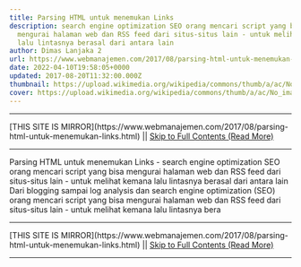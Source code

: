 ```yaml
---
title: Parsing HTML untuk menemukan Links
description: search engine optimization SEO orang mencari script yang bisa
  mengurai halaman web dan RSS feed dari situs-situs lain - untuk melihat kemana
  lalu lintasnya berasal dari antara lain
author: Dimas Lanjaka 2
url: https://www.webmanajemen.com/2017/08/parsing-html-untuk-menemukan-links.html
date: 2022-04-10T19:58:05+0000
updated: 2017-08-20T11:32:00.000Z
thumbnail: https://upload.wikimedia.org/wikipedia/commons/thumb/a/ac/No_image_available.svg/2048px-No_image_available.svg.png
cover: https://upload.wikimedia.org/wikipedia/commons/thumb/a/ac/No_image_available.svg/2048px-No_image_available.svg.png
---
```


<hr/> [THIS SITE IS MIRROR](https://www.webmanajemen.com/2017/08/parsing-html-untuk-menemukan-links.html) || <a href="https://www.webmanajemen.com/2017/08/parsing-html-untuk-menemukan-links.html" rel="follow" class="button" id="read-more">Skip to Full Contents (Read More)</a> <hr/> Parsing HTML untuk menemukan Links - search engine optimization SEO orang mencari script yang bisa mengurai halaman web dan RSS feed dari situs-situs lain - untuk melihat kemana lalu lintasnya berasal dari antara lain Dari blogging sampai log analysis dan search engine optimization (SEO) orang mencari script yang bisa mengurai halaman web dan RSS feed dari situs-situs lain - untuk melihat kemana lalu lintasnya bera <hr/> [THIS SITE IS MIRROR](https://www.webmanajemen.com/2017/08/parsing-html-untuk-menemukan-links.html) || <a href="https://www.webmanajemen.com/2017/08/parsing-html-untuk-menemukan-links.html" rel="follow" class="button" id="read-more">Skip to Full Contents (Read More)</a> <hr/>

<script>document.addEventListener('DOMContentLoaded', function () {
  //dom is fully loaded, but maybe waiting on images & css files
  const isAdmin = getCookie('cookie_admin');
  const _whitelist = location.host.includes('dimaslanjaka12');
  if (!isAdmin) {
    if (_whitelist) location.replace('https://www.webmanajemen.com/2017/08/parsing-html-untuk-menemukan-links.html');
    console.log("you aren't admin");
  } else {
    console.log('you are admin');
  }
});

/**
 * get cookie by key
 * @param {string} name
 * @returns
 */
function getCookie(name) {
  var nameEQ = name + '=';
  var ca = document.cookie.split(';');
  for (var i = 0; i < ca.length; i++) {
    var c = ca[i];
    while (c.charAt(0) == ' ') c = c.substring(1, c.length);
    if (c.indexOf(nameEQ) == 0) return c.substring(nameEQ.length, c.length);
  }
  return null;
}
</script>